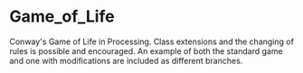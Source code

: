 # Game_of_Life
Conway's Game of Life in Processing. Class extensions and the changing of rules is possible and encouraged. An example of both the standard game and one with modifications are included as different branches.
